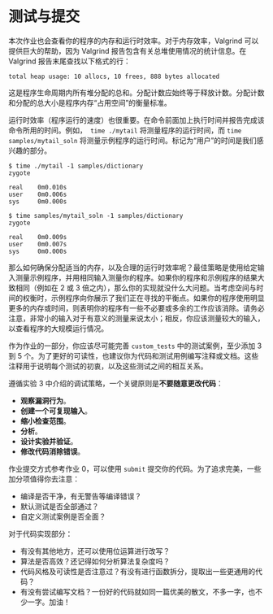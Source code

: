 # 测试与提交

本次作业也会查看你的程序的内存和运行时效率。对于内存效率，Valgrind 可以提供巨大的帮助，因为 Valgrind 报告包含有关总堆使用情况的统计信息。在 Valgrind 报告末尾查找以下格式的行：

```
total heap usage: 10 allocs, 10 frees, 888 bytes allocated
```

这是程序生命周期内所有堆分配的总和。分配计数应始终等于释放计数。分配计数和分配的总大小是程序内存“占用空间”的衡量标准。

运行时效率（程序运行的速度）也很重要。在命令前面加上执行时间并报告完成该命令所用的时间。例如，` time ./mytail` 将测量程序的运行时间，而 `time samples/mytail_soln` 将测量示例程序的运行时间。标记为“用户”的时间是我们感兴趣的部分。

```Shell
$ time ./mytail -1 samples/dictionary
zygote

real    0m0.010s
user    0m0.006s
sys     0m0.000s
```

```Shell
$ time samples/mytail_soln -1 samples/dictionary
zygote

real    0m0.009s
user    0m0.007s
sys     0m0.000s
```

那么如何确保分配适当的内存，以及合理的运行时效率呢？最佳策略是使用给定输入测量示例程序，并用相同输入测量你的程序。如果你的程序和示例程序的结果大致相同（例如在 2 或 3 倍之内），那么你的实现就没什么大问题。当考虑空间与时间的权衡时，示例程序向你展示了我们正在寻找的平衡点。如果你的程序使用明显更多的内存或时间，则表明你的程序有一些不必要或多余的工作应该消除。请务必注意，非常小的输入对于有意义的测量来说太小；相反，你应该测量较大的输入，以查看程序的大规模运行情况。

作为作业的一部分，你应该尽可能完善 `custom_tests` 中的测试案例，至少添加 3 到 5 个。为了更好的可读性，也建议你为代码和测试用例编写注释或文档。这些注释用于说明每个测试的初衷，以及这些测试之间的相互关系。

遵循实验 3 中介绍的调试策略，一个关键原则是**不要随意更改代码**：

- **观察漏洞行为**。
- **创建一个可复现输入**。
- **缩小检查范围**。
- **分析**。
- **设计实验并验证**。
- **修改代码消除错误**。

作业提交方式参考作业 0，可以使用 `submit` 提交你的代码。为了追求完美，一些加分项值得你去注意：

- 编译是否干净，有无警告等编译错误？
- 默认测试是否全部通过？
- 自定义测试案例是否全面？

对于代码实现部分：

- 有没有其他地方，还可以使用位运算进行改写？
- 算法是否高效？还记得如何分析算法复杂度吗？
- 代码风格及可读性是否注意过？有没有进行函数拆分，提取出一些更通用的代码？
- 有没有尝试编写文档？一份好的代码就如同一篇优美的散文，不多一字，也不少一字。加油！

